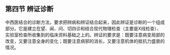 ## 第四节 辨证诊断

中西医结合的诊断方法，要求把辨病和辨证结合起来，因此辨证是诊断的一个组成部分。它是建立在望、闻、问、切四诊和结合现代物理检查（主要是X线检查）、实验室检查所收集到的临床资料基础之上的。辨证的要求是：既要注意病变局部的改变，又要注意全身的变化；既要注意病邪的消长，又要注意机体的抵抗力盛衰的情况。
